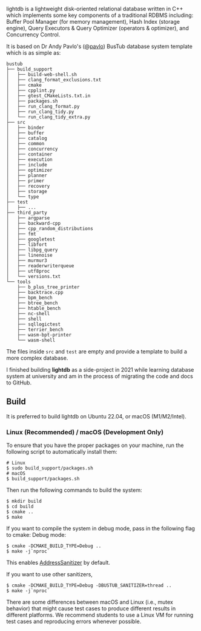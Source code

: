 lightdb is a lightweight disk-oriented relational database written in C++ which implements some key components of a traditional RDBMS including: Buffer Pool Manager (for memory management), Hash Index (storage engine), Query Executors & Query Optimizer (operators & optimizer), and Concurrency Control.

It is based on Dr Andy Pavlo's (@[pavlo](https://www.cs.cmu.edu/~pavlo/)) BusTub database system template which is as simple as:

```
bustub
├── build_support
│   ├── build-web-shell.sh
│   ├── clang_format_exclusions.txt
│   ├── cmake
│   ├── cpplint.py
│   ├── gtest_CMakeLists.txt.in
│   ├── packages.sh
│   ├── run_clang_format.py
│   ├── run_clang_tidy.py
│   └── run_clang_tidy_extra.py
├── src
│   ├── binder
│   ├── buffer
│   ├── catalog
│   ├── common
│   ├── concurrency
│   ├── container
│   ├── execution
│   ├── include
│   ├── optimizer
│   ├── planner
│   ├── primer
│   ├── recovery
│   ├── storage
│   └── type
├── test
│   ├── ...
├── third_party
│   ├── argparse
│   ├── backward-cpp
│   ├── cpp_random_distributions
│   ├── fmt
│   ├── googletest
│   ├── libfort
│   ├── libpg_query
│   ├── linenoise
│   ├── murmur3
│   ├── readerwriterqueue
│   ├── utf8proc
│   └── versions.txt
└── tools
    ├── b_plus_tree_printer
    ├── backtrace.cpp
    ├── bpm_bench
    ├── btree_bench
    ├── htable_bench
    ├── nc-shell
    ├── shell
    ├── sqllogictest
    ├── terrier_bench
    ├── wasm-bpt-printer
    └── wasm-shell
```

The files inside `src` and `test` are empty and provide a template to build a more complex database.

I finished building **lightdb** as a side-project in 2021 while learning database system at university and am in the process of migrating the code and docs to GitHub.

## Build

It is preferred to build lightdb on Ubuntu 22.04, or macOS (M1/M2/Intel).

### Linux (Recommended) / macOS (Development Only)

To ensure that you have the proper packages on your machine, run the following script to automatically install them:

```
# Linux
$ sudo build_support/packages.sh
# macOS
$ build_support/packages.sh
```

Then run the following commands to build the system:

```
$ mkdir build
$ cd build
$ cmake ..
$ make
```

If you want to compile the system in debug mode, pass in the following flag to cmake:
Debug mode:

```
$ cmake -DCMAKE_BUILD_TYPE=Debug ..
$ make -j`nproc`
```
This enables [AddressSanitizer](https://github.com/google/sanitizers) by default.

If you want to use other sanitizers,

```
$ cmake -DCMAKE_BUILD_TYPE=Debug -DBUSTUB_SANITIZER=thread ..
$ make -j`nproc`
```

There are some differences between macOS and Linux (i.e., mutex behavior) that might cause test cases
to produce different results in different platforms. We recommend students to use a Linux VM for running
test cases and reproducing errors whenever possible.
